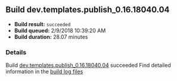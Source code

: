 ## Build dev.templates.publish_0.16.18040.04
- **Build result:** `succeeded`
- **Build queued:** 2/9/2018 10:39:20 AM
- **Build duration:** 28.07 minutes
### Details
Build [dev.templates.publish_0.16.18040.04](https://winappstudio.visualstudio.com/web/build.aspx?pcguid=a4ef43be-68ce-4195-a619-079b4d9834c2&builduri=vstfs%3a%2f%2f%2fBuild%2fBuild%2f24936) succeeded
Find detailed information in the [build log files](https://uwpctdiags.blob.core.windows.net/buildlogs/dev.templates.publish_0.16.18040.04_logs.zip)
